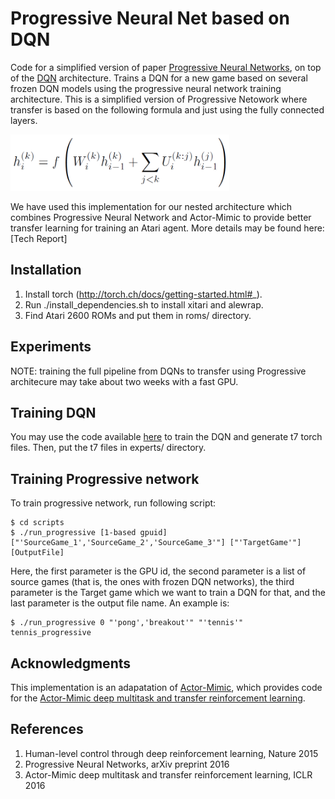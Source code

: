 # Progressive Neural Net based on DQN
Code for a simplified version of paper <a href="https://arxiv.org/abs/1606.04671">Progressive Neural Networks</a>, on top of the <a href="https://www.nature.com/articles/nature14236">DQN</a> architecture. Trains a DQN for a new game based on several frozen DQN models using the progressive neural network training architecture. This is a simplified version of Progressive Netowork where transfer is based on the following formula and just using the fully connected layers. 

<img src="files/formula_1.png" height="90" width="350">

We have used this implementation for our nested architecture which combines Progressive Neural Network and Actor-Mimic to provide better transfer learning for training an Atari agent. More details may be found here: [Tech Report]

## Installation

1. Install torch (http://torch.ch/docs/getting-started.html#_).
2. Run ./install_dependencies.sh to install xitari and alewrap.
3. Find Atari 2600 ROMs and put them in roms/ directory.

## Experiments
NOTE: training the full pipeline from DQNs to transfer using Progressive architecure may take about two weeks with a fast GPU. 

## Training DQN
You may use the code available <a href="https://github.com/kuz/DeepMind-Atari-Deep-Q-Learner">here</a> to train the DQN and generate t7 torch files. Then, put the t7 files in experts/ directory. 

## Training Progressive network
To train progressive network, run following script:

	$ cd scripts
	$ ./run_progressive [1-based gpuid] ["'SourceGame_1','SourceGame_2','SourceGame_3'"] ["'TargetGame'"] [OutputFile]
 
Here, the first parameter is the GPU id, the second parameter is a list of source games (that is, the ones with frozen DQN networks), the third parameter is the Target game which we want to train a DQN for that, and the last parameter is the output file name. An example is:

	$ ./run_progressive 0 "'pong','breakout'" "'tennis'" tennis_progressive

## Acknowledgments
This implementation is an adapatation of <a href="https://github.com/eparisotto/ActorMimic">Actor-Mimic</a>, which provides code for the <a href="https://arxiv.org/abs/1511.06342">Actor-Mimic deep multitask and transfer reinforcement learning</a>. 

## References 
1. Human-level control through deep reinforcement learning, Nature 2015
2. Progressive Neural Networks, arXiv preprint 2016 
3. Actor-Mimic deep multitask and transfer reinforcement learning, ICLR 2016

